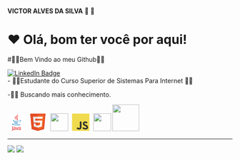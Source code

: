 **VICTOR ALVES DA SILVA** 👋 🤠

# ❤ Olá, bom ter você por aqui!
#🐱‍👤Bem Vindo ao meu Github🐱‍👤
  <div id="badges">
  <a href = "https://www.linkedin.com/in/victorr-alves-077328253/">
    <img src="https://img.shields.io/badge/LinkedIn-blue?style=for-the-badge&logo=linkedin&logoColor=white" alt="LinkedIn Badge"/>
  </a>
 </div>
- 👨‍🎓Estudante do Curso Superior de Sistemas Para Internet 👨‍🎓


-👩‍💻 Buscando mais conhecimento.
<div>
  <img src="https://github.com/devicons/devicon/blob/master/icons/java/java-original-wordmark.svg" title="Java" alt="Java" width="40" height="40"/>&nbsp;
   <img src="https://github.com/devicons/devicon/blob/master/icons/html5/html5-original.svg" title="HTML5" alt="HTML" width="40" height="40"/>&nbsp;
   <img src="https://user-images.githubusercontent.com/112765893/224705852-681e46b8-b17d-4080-a961-4e6b2fcc8b0b.png" width="40" height="40"/>&nbsp;
  <img src="https://github.com/devicons/devicon/blob/master/icons/javascript/javascript-original.svg" title="JavaScript" alt="JavaScript" width="40" height="40"/>&nbsp;
 <img src="https://user-images.githubusercontent.com/112765893/224705907-2824d55e-6e30-40f0-864b-2116ea30be68.png"width="40" height="40"/>
   <img src="https://cdn.jsdelivr.net/gh/devicons/devicon/icons/mysql/mysql-original-wordmark.svg" width="60" height="60" />
          
  
</div>

---


<div align = "left">
<img height = "220em" src="https://github-readme-stats.vercel.app/api/top-langs/?username=victoralves87&show_icons=true&theme=bear&count_private=true"/>


<picture>
<source
  srcset="https://github-readme-stats.vercel.app/api?username=victoralves87&show_icons=true&theme=dark"
  media="(prefers-color-scheme: dark)"
/>
<source
  srcset="https://github-readme-stats.vercel.app/api?username=victoralves87&show_icons=true"
  media="(prefers-color-scheme: light), (prefers-color-scheme: no-preference)"
/>
<img src="https://github-readme-stats.vercel.app/api?username=victoralves87&show_icons=true" />
</picture>
</div>

